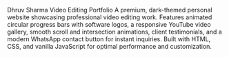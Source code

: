 Dhruv Sharma Video Editing Portfolio
A premium, dark-themed personal website showcasing professional video editing work. Features animated circular progress bars with software logos, a responsive YouTube video gallery, smooth scroll and intersection animations, client testimonials, and a modern WhatsApp contact button for instant inquiries. Built with HTML, CSS, and vanilla JavaScript for optimal performance and customization.
